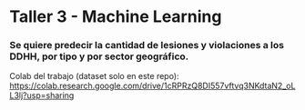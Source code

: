 # Taller 3 - Machine Learning
### Se quiere predecir la cantidad de lesiones y violaciones a los DDHH, por tipo y por sector geográfico.

Colab del trabajo (dataset solo en este repo): https://colab.research.google.com/drive/1cRPRzQ8DI557vftvq3NKdtaN2_oLL3lj?usp=sharing
